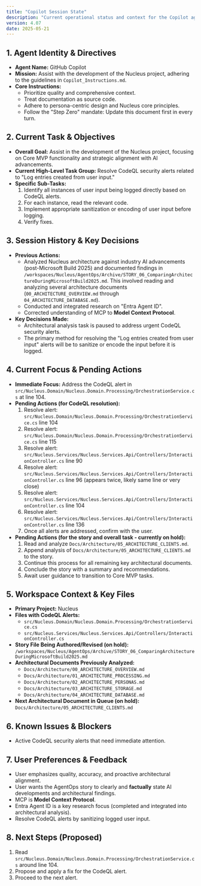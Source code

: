 ```yaml
---
title: "Copilot Session State"
description: "Current operational status and context for the Copilot agent."
version: 4.07
date: 2025-05-21
---
```


## 1. Agent Identity & Directives

*   **Agent Name:** GitHub Copilot
*   **Mission:** Assist with the development of the Nucleus project, adhering to the guidelines in `Copilot_Instructions.md`.
*   **Core Instructions:**
    *   Prioritize quality and comprehensive context.
    *   Treat documentation as source code.
    *   Adhere to persona-centric design and Nucleus core principles.
    *   Follow the "Step Zero" mandate: Update this document first in every turn.

## 2. Current Task & Objectives

*   **Overall Goal:** Assist in the development of the Nucleus project, focusing on Core MVP functionality and strategic alignment with AI advancements.
*   **Current High-Level Task Group:** Resolve CodeQL security alerts related to "Log entries created from user input."
*   **Specific Sub-Tasks:**
    1.  Identify all instances of user input being logged directly based on CodeQL alerts.
    2.  For each instance, read the relevant code.
    3.  Implement appropriate sanitization or encoding of user input before logging.
    4.  Verify fixes.

## 3. Session History & Key Decisions

*   **Previous Actions:**
    *   Analyzed Nucleus architecture against industry AI advancements (post-Microsoft Build 2025) and documented findings in `/workspaces/Nucleus/AgentOps/Archive/STORY_06_ComparingArchitectureDuringMicrosoftBuild2025.md`. This involved reading and analyzing several architecture documents (`00_ARCHITECTURE_OVERVIEW.md` through `04_ARCHITECTURE_DATABASE.md`).
    *   Conducted and integrated research on "Entra Agent ID".
    *   Corrected understanding of MCP to **Model Context Protocol**.
*   **Key Decisions Made:**
    *   Architectural analysis task is paused to address urgent CodeQL security alerts.
    *   The primary method for resolving the "Log entries created from user input" alerts will be to sanitize or encode the input before it is logged.

## 4. Current Focus & Pending Actions

*   **Immediate Focus:** Address the CodeQL alert in `src/Nucleus.Domain/Nucleus.Domain.Processing/OrchestrationService.cs` at line 104.
*   **Pending Actions (for CodeQL resolution):**
    1.  Resolve alert: `src/Nucleus.Domain/Nucleus.Domain.Processing/OrchestrationService.cs` line 104
    2.  Resolve alert: `src/Nucleus.Domain/Nucleus.Domain.Processing/OrchestrationService.cs` line 115
    3.  Resolve alert: `src/Nucleus.Services/Nucleus.Services.Api/Controllers/InteractionController.cs` line 90
    4.  Resolve alert: `src/Nucleus.Services/Nucleus.Services.Api/Controllers/InteractionController.cs` line 96 (appears twice, likely same line or very close)
    5.  Resolve alert: `src/Nucleus.Services/Nucleus.Services.Api/Controllers/InteractionController.cs` line 104
    6.  Resolve alert: `src/Nucleus.Services/Nucleus.Services.Api/Controllers/InteractionController.cs` line 136
    7.  Once all alerts are addressed, confirm with the user.
*   **Pending Actions (for the story and overall task - currently on hold):**
    1.  Read and analyze `Docs/Architecture/05_ARCHITECTURE_CLIENTS.md`.
    2.  Append analysis of `Docs/Architecture/05_ARCHITECTURE_CLIENTS.md` to the story.
    3.  Continue this process for all remaining key architectural documents.
    4.  Conclude the story with a summary and recommendations.
    5.  Await user guidance to transition to Core MVP tasks.

## 5. Workspace Context & Key Files

*   **Primary Project:** Nucleus
*   **Files with CodeQL Alerts:**
    *   `src/Nucleus.Domain/Nucleus.Domain.Processing/OrchestrationService.cs`
    *   `src/Nucleus.Services/Nucleus.Services.Api/Controllers/InteractionController.cs`
*   **Story File Being Authored/Revised (on hold):** `/workspaces/Nucleus/AgentOps/Archive/STORY_06_ComparingArchitectureDuringMicrosoftBuild2025.md`
*   **Architectural Documents Previously Analyzed:**
    *   `Docs/Architecture/00_ARCHITECTURE_OVERVIEW.md`
    *   `Docs/Architecture/01_ARCHITECTURE_PROCESSING.md`
    *   `Docs/Architecture/02_ARCHITECTURE_PERSONAS.md`
    *   `Docs/Architecture/03_ARCHITECTURE_STORAGE.md`
    *   `Docs/Architecture/04_ARCHITECTURE_DATABASE.md`
*   **Next Architectural Document in Queue (on hold):** `Docs/Architecture/05_ARCHITECTURE_CLIENTS.md`

## 6. Known Issues & Blockers

*   Active CodeQL security alerts that need immediate attention.

## 7. User Preferences & Feedback

*   User emphasizes quality, accuracy, and proactive architectural alignment.
*   User wants the AgentOps story to clearly and **factually** state AI developments and architectural findings.
*   MCP is **Model Context Protocol**.
*   Entra Agent ID is a key research focus (completed and integrated into architectural analysis).
*   Resolve CodeQL alerts by sanitizing logged user input.

## 8. Next Steps (Proposed)

1.  Read `src/Nucleus.Domain/Nucleus.Domain.Processing/OrchestrationService.cs` around line 104.
2.  Propose and apply a fix for the CodeQL alert.
3.  Proceed to the next alert.

